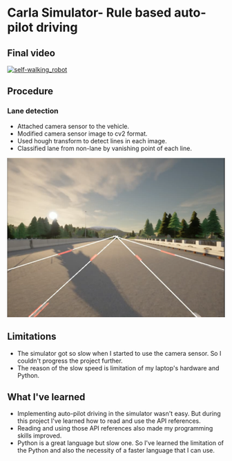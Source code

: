 # Carla Simulator- Rule based auto-pilot driving 

## Final video
[![self-walking_robot](http://img.youtube.com/vi/AKDWxOfQU6k/0.jpg)](https://www.youtube.com/watch?v=AKDWxOfQU6k)

## Procedure

### Lane detection
* Attached camera sensor to the vehicle.
* Modified camera sensor image to cv2 format.
* Used hough transform to detect lines in each image.
* Classified lane from non-lane by vanishing point of each line.
  
![ex_screenshot1](./img/1.png)



## Limitations
* The simulator got so slow when I started to use the camera sensor. So I couldn't progress the project further.
* The reason of the slow speed is limitation of my laptop's hardware and Python.


## What I've learned
* Implementing auto-pilot driving in the simulator wasn't easy. But during this project I've learned how to read and use the API references.
* Reading and using those API references also made my programming skills improved. 
* Python is a great language but slow one. So I've learned the limitation of the Python and also the necessity of a faster language that I can use.







